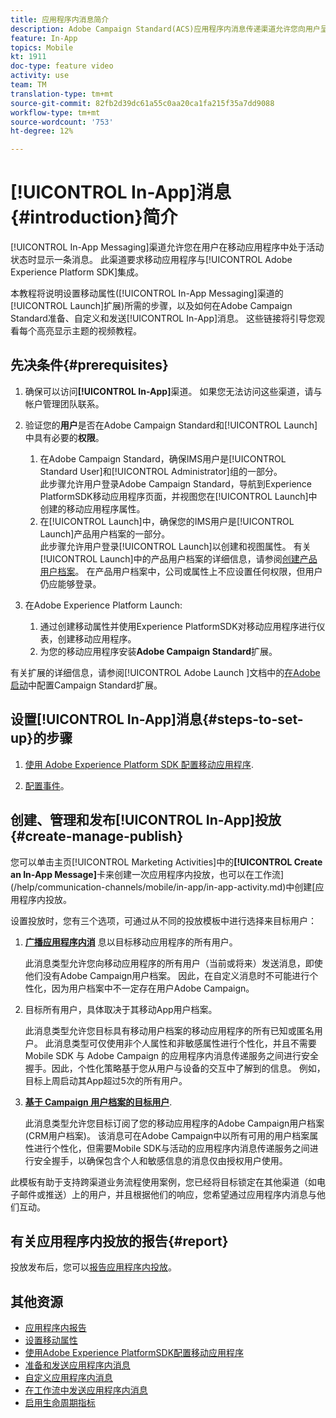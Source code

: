 ```yaml
---
title: 应用程序内消息简介
description: Adobe Campaign Standard(ACS)应用程序内消息传递渠道允许您向用户呈现上下文相关的应用程序内消息，以响应客户在移动应用程序中的实时行为。
feature: In-App
topics: Mobile
kt: 1911
doc-type: feature video
activity: use
team: TM
translation-type: tm+mt
source-git-commit: 82fb2d39dc61a55c0aa20ca1fa215f35a7dd9088
workflow-type: tm+mt
source-wordcount: '753'
ht-degree: 12%

---
```



# [!UICONTROL In-App]消息{#introduction}简介

[!UICONTROL In-App Messaging]渠道允许您在用户在移动应用程序中处于活动状态时显示一条消息。 此渠道要求移动应用程序与[!UICONTROL Adobe Experience Platform SDK]集成。

本教程将说明设置移动属性([!UICONTROL In-App Messaging]渠道的[!UICONTROL Launch]扩展)所需的步骤，以及如何在Adobe Campaign Standard准备、自定义和发送[!UICONTROL In-App]消息。 这些链接将引导您观看每个高亮显示主题的视频教程。

## 先决条件{#prerequisites}

1. 确保可以访问&#x200B;**[!UICONTROL In-App]**&#x200B;渠道。 如果您无法访问这些渠道，请与帐户管理团队联系。
1. 验证您的&#x200B;**用户**&#x200B;是否在Adobe Campaign Standard和[!UICONTROL Launch]中具有必要的&#x200B;**权限**。

   1. 在Adobe Campaign Standard，确保IMS用户是[!UICONTROL Standard User]和[!UICONTROL Administrator]组的一部分。\
      此步骤允许用户登录Adobe Campaign Standard，导航到Experience PlatformSDK移动应用程序页面，并视图您在[!UICONTROL Launch]中创建的移动应用程序属性。
   1. 在[!UICONTROL Launch]中，确保您的IMS用户是[!UICONTROL Launch]产品用户档案的一部分。\
      此步骤允许用户登录[!UICONTROL Launch]以创建和视图属性。 有关[!UICONTROL Launch]中的产品用户档案的详细信息，请参阅[创建产品用户档案](https://docs.adobelaunch.com/launch-reference/administration/user-permissions#3-create-your-product-profile)。 在产品用户档案中，公司或属性上不应设置任何权限，但用户仍应能够登录。

1. 在Adobe Experience Platform Launch:

   1. 通过创建移动属性并使用Experience PlatformSDK对移动应用程序进行仪表，创建移动应用程序。
   1. 为您的移动应用程序安装&#x200B;**Adobe Campaign Standard**&#x200B;扩展。

有关扩展的详细信息，请参阅[!UICONTROL Adobe Launch ]文档中的[在Adobe启动](Https://aep-sdks.gitbook.io/docs/using-mobile-extensions/adobe-campaign-standard)中配置Campaign Standard扩展。

## 设置[!UICONTROL In-App]消息{#steps-to-set-up}的步骤

1. [使用 Adobe Experience Platform SDK 配置移动应用程序](/help/communication-channels/mobile/configure-mobile-apps-using-aep-sdk.md).

1. [配置事件](/help/communication-channels/mobile/in-app/configure-events.md)。

## 创建、管理和发布[!UICONTROL In-App]投放{#create-manage-publish}

您可以单击主页[!UICONTROL Marketing Activities]中的&#x200B;**[!UICONTROL Create an In-App Message]**&#x200B;卡来创建一次应用程序内投放，也可以在工作流](/help/communication-channels/mobile/in-app/in-app-activity.md)中创建[应用程序内投放。

设置投放时，您有三个选项，可通过从不同的投放模板中进行选择来目标用户：

1. [**广播应用程序内消**](/help/communication-channels/mobile/in-app/broadcast-in-app-message.md) 息以目标移动应用程序的所有用户。

   此消息类型允许您向移动应用程序的所有用户（当前或将来）发送消息，即使他们没有Adobe Campaign用户档案。 因此，在自定义消息时不可能进行个性化，因为用户档案中不一定存在用户Adobe Campaign。

1. 目标所有用户，具体取决于其移动App用户档案。

   此消息类型允许您目标具有移动用户档案的移动应用程序的所有已知或匿名用户。 此消息类型可仅使用非个人属性和非敏感属性进行个性化，并且不需要 Mobile SDK 与 Adobe Campaign 的应用程序内消息传递服务之间进行安全握手。因此，个性化策略基于您从用户与设备的交互中了解到的信息。 例如，目标上周启动其App超过5次的所有用户。

1. [**基于 Campaign 用户档案的目标用户**](/help/communication-channels/mobile/in-app/target-users-based-on-campaign-profile.md).

   此消息类型允许您目标订阅了您的移动应用程序的Adobe Campaign用户档案(CRM用户档案)。 该消息可在Adobe Campaign中以所有可用的用户档案属性进行个性化，但需要Mobile SDK与活动的应用程序内消息传递服务之间进行安全握手，以确保包含个人和敏感信息的消息仅由授权用户使用。

此模板有助于支持跨渠道业务流程使用案例，您已经将目标锁定在其他渠道（如电子邮件或推送）上的用户，并且根据他们的响应，您希望通过应用程序内消息与他们互动。

## 有关应用程序内投放的报告{#report}

投放发布后，您可以[报告应用程序内投放](/help/communication-channels/mobile/in-app/in-app-reporting.md)。

## 其他资源

* [应用程序内报告](https://docs.adobe.com/content/help/en/campaign-standard/using/reporting/list-of-reports/in-app-report.html)
* [设置移动属性](https://aep-sdks.gitbook.io/docs/getting-started/create-a-mobile-property)
* [使用Adobe Experience PlatformSDK配置移动应用程序](https://helpx.adobe.com/cn/campaign/kb/configuring-app-sdk.html)
* [准备和发送应用程序内消息](https://docs.adobe.com/content/help/en/campaign-standard/using/communication-channels/in-app-messaging/preparing-and-sending-an-in-app-message.html)
* [自定义应用程序内消息](https://docs.adobe.com/content/help/en/campaign-standard/using/communication-channels/in-app-messaging/customizing-an-in-app-message.html)
* [在工作流中发送应用程序内消息](https://docs.adobe.com/content/help/en/campaign-standard/using/managing-processes-and-data/channel-activities/in-app-delivery.html)
* [启用生命周期指标](https://aep-sdks.gitbook.io/docs/getting-started/initialize-the-sdk#enable-lifecycle-metrics)
